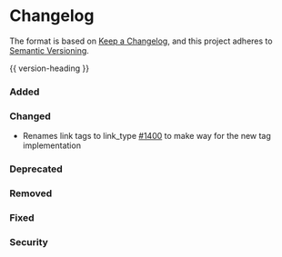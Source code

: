 # Changelog
The format is based on [Keep a Changelog](https://keepachangelog.com/en/1.0.0/),
and this project adheres to [Semantic Versioning](https://semver.org/spec/v2.0.0.html).

{{ version-heading }}

### Added

### Changed

- Renames link tags to link_type  [#1400](https://github.com/holochain/holochain-rust/pull/1400) to make way for the new tag implementation

### Deprecated

### Removed

### Fixed

### Security


